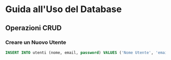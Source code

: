 # Guida all'Uso del Database

## Operazioni CRUD

### Creare un Nuovo Utente
```sql
INSERT INTO utenti (nome, email, password) VALUES ('Nome Utente', 'email@example.com', SHA2('password', 256));
